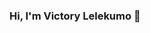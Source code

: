 ### Hi, I'm Victory Lelekumo 👋

<!--
**victory-lelekumo/victory-lelekumo** is a ✨ _special_ ✨ repository because its `README.md` (this file) appears on your GitHub profile.

Here are some ideas to get you started:

- 👯 I’m looking to collaborate on Data Analysis projects
- 🤔 I’m looking for help with entry level data science roles 
- 📫 How to reach me: www.linkedin.com/in/victory-lelekumo
- 😄 Pronouns: She/Her
- ⚡ Fun fact: I really enjoy learning new things and collaborating
-->
